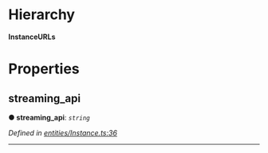

# Hierarchy

**InstanceURLs**

# Properties

<a id="streaming_api"></a>

##  streaming_api

**● streaming_api**: *`string`*

*Defined in [entities/Instance.ts:36](https://github.com/aendrew/core/blob/9182182/src/entities/Instance.ts#L36)*

___

